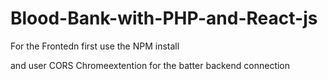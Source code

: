# Blood-Bank-with-PHP-and-React-js


For the Frontedn first use the NPM install

and user CORS Chromeextention for the batter backend connection
